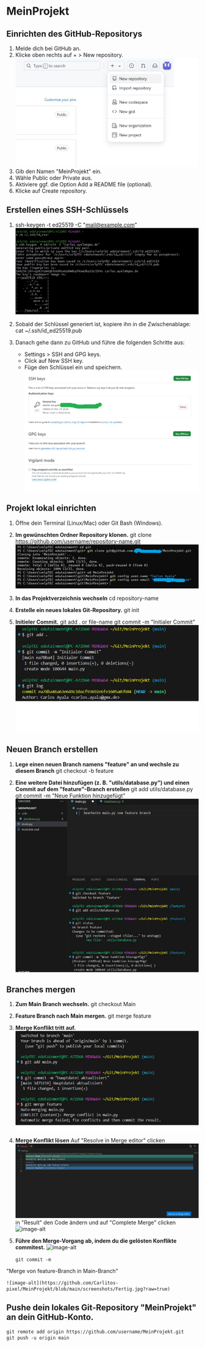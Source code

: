 # MeinProjekt


## Einrichten des GitHub-Repositorys 

1. Melde dich bei GitHub an.
2. Klicke oben rechts auf + > New repository.
    ![image-alt](https://github.com/Carlitos-pixel/MeinProjekt/blob/main/createNewRepository.jpg?raw=true)
3. Gib den Namen "MeinProjekt" ein.
4. Wähle Public oder Private aus.
5. Aktiviere ggf. die Option Add a README file (optional).
6. Klicke auf Create repository.


## Erstellen eines SSH-Schlüssels

1. ssh-keygen -t ed25519 -C "mail@example.com"
   ![image-alt](https://github.com/Carlitos-pixel/MeinProjekt/blob/main/screenshots/generateSSH.jpg?raw=true)

2. Sobald der Schlüssel generiert ist, kopiere ihn in die Zwischenablage:
    cat ~/.ssh/id_ed25519.pub

3. Danach gehe dann zu GitHub und führe die folgenden Schritte aus:
   * Settings > SSH and GPG keys.
   * Click auf New SSH key.
   * Füge den Schlüssel ein und speichern.
   ![image-alt](https://github.com/Carlitos-pixel/MeinProjekt/blob/main/screenshots/genetatedKeyImGitHub.jpg?raw=true)

## Projekt lokal einrichten

1. Öffne dein Terminal (Linux/Mac) oder Git Bash (Windows).

2. **Im gewünschten Ordner Repository klonen.**
    git clone https://github.com/username/repository-name.git
    ![image-alt](https://github.com/Carlitos-pixel/MeinProjekt/blob/main/screenshots/projektClonen.jpg?raw=true)

4. **In das Projektverzeichnis wechseln**
    cd repository-name

5. **Erstelle ein neues lokales Git-Repository.**
    git init

6. **Initieler Commit.**
    git add . or file-name
    git commit -m "Initialer Commit"
    ![image-alt](https://github.com/Carlitos-pixel/MeinProjekt/blob/main/screenshots/FirstCommit.jpg?raw=true)
 
 ## Neuen Branch erstellen    
 1. **Lege einen neuen Branch namens "feature" an und wechsle zu diesem Branch**
    git checkout -b feature 

 2. **Eine weitere Datei hinzufügen (z. B. "utils/database.py") und einen Commit auf dem "feature"-Branch erstellen**
    git add utils/database.py
    git commit -m "Neue Funktion hinzugefügt"
    ![image-alt](https://github.com/Carlitos-pixel/MeinProjekt/blob/main/screenshots/Commit%20im%20Branch%20Feature.jpg?raw=true)

## Branches mergen
 1. **Zum Main Branch wechseln.** 
    git checkout Main

 2. **Feature Branch nach Main mergen.**
    git merge feature

 3. **Merge Konflikt tritt auf.**   
     ![image-alt](https://github.com/Carlitos-pixel/MeinProjekt/blob/main/screenshots/MergeKonflikt1.jpg?raw=true)
 
 4. **Merge Konflikt lösen**
    Auf "Resolve in  Merge editor" clicken
    ![image-alt](https://github.com/Carlitos-pixel/MeinProjekt/blob/main/screenshots/Konflikt-advice.jpg?raw=true)
    in "Result" den Code ändern und auf "Complete Merge" clicken
    ![image-alt](https://github.com/Carlitos-pixel/MeinProjekt/blob/main/screenshots/MergeKonfliktL%C3%B6sung.jpg?raw=true)

 6. **Führe den Merge-Vorgang ab, indem du die gelösten Konflikte commitest.**
    ![image-alt](https://github.com/Carlitos-pixel/MeinProjekt/blob/main/screenshots/Konflikt-gel%C3%B6st.jpg?raw=true)
  
    `git commit -m`

 "Merge von feature-Branch in Main-Branch"
 
    ![image-alt](https://github.com/Carlitos-pixel/MeinProjekt/blob/main/screenshots/Fertig.jpg?raw=true)
    
## Pushe dein lokales Git-Repository "MeinProjekt" an dein GitHub-Konto.
    git remote add origin https://github.com/username/MeinProjekt.git
    git push -u origin main


